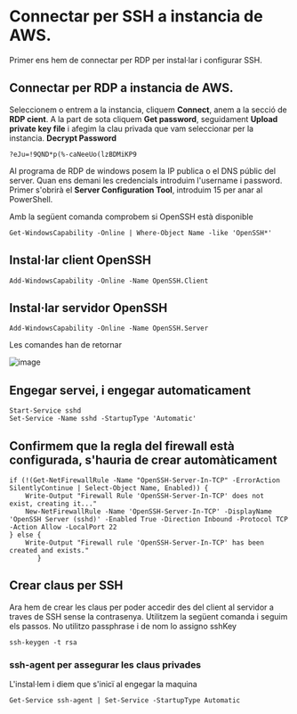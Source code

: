 # Connectar per SSH a instancia de AWS.
Primer ens hem de connectar per RDP per instal·lar i configurar SSH.
## Connectar per RDP a instancia de AWS.
Seleccionem o entrem a la instancia, cliquem **Connect**, anem a la secció de **RDP cient**. A la part de sota cliquem **Get password**, seguidament **Upload private key file** i afegim la clau privada que vam seleccionar per la instancia. **Decrypt Password**
```
?eJu=!9QND*p(%-caNeeUo(lzBDMiKP9
```

Al programa de RDP de windows posem la IP publica o el DNS públic del server. Quan ens demani les credencials introduim l'username i password.
Primer s'obrirà el **Server Configuration Tool**, introduim 15 per anar al PowerShell.

Amb la següent comanda comprobem si OpenSSH està disponible
```
Get-WindowsCapability -Online | Where-Object Name -like 'OpenSSH*'
```
## Instal·lar client OpenSSH
```
Add-WindowsCapability -Online -Name OpenSSH.Client
```
## Instal·lar servidor OpenSSH
```
Add-WindowsCapability -Online -Name OpenSSH.Server
```

Les comandes han de retornar

![image](https://github.com/user-attachments/assets/e0509e25-19fd-4dcc-94d9-f2e72f20198a)

## Engegar servei, i engegar automaticament
```
Start-Service sshd
Set-Service -Name sshd -StartupType 'Automatic'
```
## Confirmem que la regla del firewall està configurada, s'hauria de crear automàticament
```
if (!(Get-NetFirewallRule -Name "OpenSSH-Server-In-TCP" -ErrorAction SilentlyContinue | Select-Object Name, Enabled)) {
    Write-Output "Firewall Rule 'OpenSSH-Server-In-TCP' does not exist, creating it..."
    New-NetFirewallRule -Name 'OpenSSH-Server-In-TCP' -DisplayName 'OpenSSH Server (sshd)' -Enabled True -Direction Inbound -Protocol TCP -Action Allow -LocalPort 22
} else {
    Write-Output "Firewall rule 'OpenSSH-Server-In-TCP' has been created and exists."
       }
```
## Crear claus per SSH
Ara hem de crear les claus per poder accedir des del client al servidor a traves de SSH sense la contrasenya.
Utilitzem la següent comanda i seguim els passos. No utilitzo passphrase i de nom lo assigno sshKey
```
ssh-keygen -t rsa
```

### ssh-agent per assegurar les claus privades
L'instal·lem i diem que s'inicï al engegar la maquina
```
Get-Service ssh-agent | Set-Service -StartupType Automatic
```
